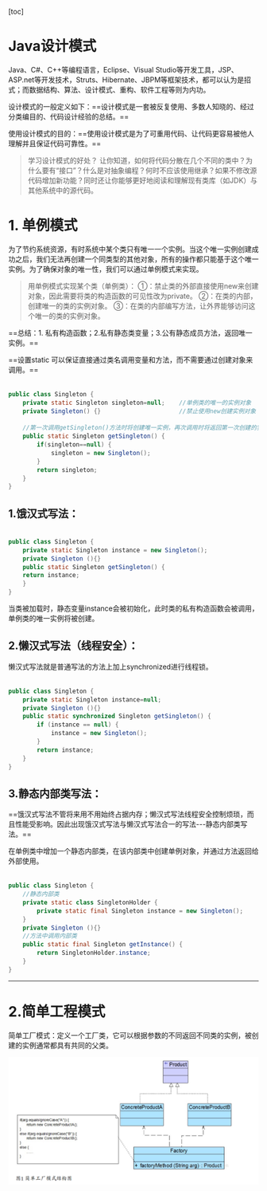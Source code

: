 [toc]

# Java设计模式

Java、C#、C++等编程语言，Eclipse、Visual Studio等开发工具，JSP、ASP.net等开发技术，Struts、Hibernate、JBPM等框架技术，都可以认为是招式；而数据结构、算法、设计模式、重构、软件工程等则为内功。


设计模式的一般定义如下：==设计模式是一套被反复使用、多数人知晓的、经过分类编目的、代码设计经验的总结。==

使用设计模式的目的：==使用设计模式是为了可重用代码、让代码更容易被他人理解并且保证代码可靠性。==

>学习设计模式的好处？
>让你知道，如何将代码分散在几个不同的类中？为什么要有“接口”？什么是对抽象编程？何时不应该使用继承？如果不修改源代码增加新功能？同时还让你能够更好地阅读和理解现有类库（如JDK）与其他系统中的源代码。

# 1. 单例模式

为了节约系统资源，有时系统中某个类只有唯一一个实例。当这个唯一实例创建成功之后，我们无法再创建一个同类型的其他对象，所有的操作都只能基于这个唯一实例。为了确保对象的唯一性，我们可以通过单例模式来实现。

>用单例模式实现某个类（单例类）：
>①：禁止类的外部直接使用new来创建对象，因此需要将类的构造函数的可见性改为private。
>②：在类的内部，创建唯一的类的实例对象。
>③：在类的内部编写方法，让外界能够访问这个唯一的类的实例对象。

==总结：1. 私有构造函数；2.私有静态类变量；3.公有静态成员方法，返回唯一实例。==

==设置static 可以保证直接通过类名调用变量和方法，而不需要通过创建对象来调用。==

```java

public class Singleton {
	private static Singleton singleton=null;   	//单例类的唯一的实例对象
	private Singleton() {} 						//禁止使用new创建实例对象
	
	//第一次调用getSingleton()方法时将创建唯一实例，再次调用时将返回第一次创建的实例，从而确保实例对象的唯一性。
	public static Singleton getSingleton() {
		if(singleton==null) {
			singleton = new Singleton();    	
		}
		return singleton;
	}
}

```

## 1.饿汉式写法：

```java

public class Singleton {  
    private static Singleton instance = new Singleton();  
    private Singleton (){}  
    public static Singleton getSingleton() {  
    return instance;  
    }  
}

```

当类被加载时，静态变量instance会被初始化，此时类的私有构造函数会被调用，单例类的唯一实例将被创建。


## 2.懒汉式写法（线程安全）：

懒汉式写法就是普通写法的方法上加上synchronized进行线程锁。

```java

public class Singleton {  
    private static Singleton instance=null;  
    private Singleton (){}  
    public static synchronized Singleton getSingleton() {  
        if (instance == null) {  
            instance = new Singleton();  
        }  
        return instance;  
    }  
}

```

## 3.静态内部类写法：

==饿汉式写法不管将来用不用始终占据内存；懒汉式写法线程安全控制烦琐，而且性能受影响。因此出现饿汉式写法与懒汉式写法合一的写法---静态内部类写法。==

在单例类中增加一个静态内部类，在该内部类中创建单例对象，并通过方法返回给外部使用。

```java

public class Singleton {  
    //静态内部类
    private static class SingletonHolder {  
        private static final Singleton instance = new Singleton();  
    }  
    private Singleton (){}  
    //方法中调用内部类
    public static final Singleton getInstance() {  
        return SingletonHolder.instance;  
    }  
}

```

---

# 2.简单工程模式

简单工厂模式：定义一个工厂类，它可以根据参数的不同返回不同类的实例，被创建的实例通常都具有共同的父类。

![1](../img/JavaDesignPatterns_img/1.png)